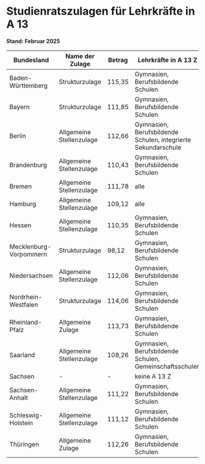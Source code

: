 # Studienratszulagen für Lehrkräfte in A 13

**Stand: Februar 2025**

| Bundesland | Name der Zulage | Betrag | Lehrkräfte in A 13 Z |
|---|---|---|---|
| Baden-Württemberg | Strukturzulage | 115,35 | Gymnasien, Berufsbildende Schulen |
| Bayern | Strukturzulage | 111,85 | Gymnasien, Berufsbildende Schulen |
| Berlin | Allgemeine Stellenzulage | 112,66 | Gymnasien, Berufsbildende Schulen, integrierte Sekundarschule |
| Brandenburg | Allgemeine Stellenzulage | 110,43 | Gymnasien, Berufsbildende Schulen |
| Bremen | Allgemeine Stellenzulage | 111,78 | alle |
| Hamburg | Allgemeine Stellenzulage | 109,12 | alle |
| Hessen | Allgemeine Stellenzulage | 110,35 | Gymnasien, Berufsbildende Schulen |
| Mecklenburg-Vorpommern | Strukturzulage | 98,12 | Gymnasien, Berufsbildende Schulen |
| Niedersachsen | Allgemeine Stellenzulage | 112,06 | Gymnasien, Berufsbildende Schulen |
| Nordrhein-Westfalen | Strukturzulage | 114,06 | Gymnasien, Berufsbildende Schulen |
| Rheinland-Pfalz | Allgemeine Zulage | 113,73 | Gymnasien, Berufsbildende Schulen |
| Saarland | Allgemeine Stellenzulage | 108,26 | Gymnasien, Berufsbildende Schulen, Gemeinschaftsschulen |
| Sachsen | - | - | keine A 13 Z |
| Sachsen-Anhalt | Allgemeine Stellenzulage | 111,22 | Gymnasien, Berufsbildende Schulen |
| Schleswig-Holstein | Allgemeine Stellenzulage | 111,12 | Gymnasien, Berufsbildende Schulen |
| Thüringen | Allgemeine Zulage | 112,26 | Gymnasien, Berufsbildende Schulen |